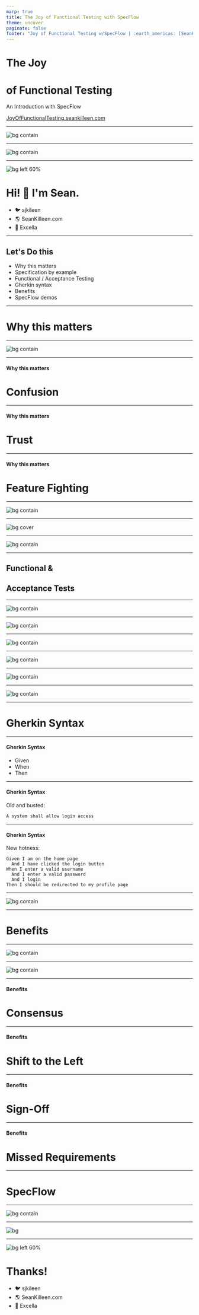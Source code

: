 ```yaml
---
marp: true
title: The Joy of Functional Testing with SpecFlow
theme: uncover
paginate: false
footer: "Joy of Functional Testing w/SpecFlow | :earth_americas: [SeanKilleen.com](https://SeanKilleen.com) | :bird: [@sjkilleen](https://twitter.com/sjkilleen)"
---
```


# The Joy

# of Functional Testing

An Introduction with SpecFlow

[JoyOfFunctionalTesting.seankilleen.com](https://JoyOfFunctionalTesting.seankilleen.com/)

---

![bg contain](./images/excella2.jpg)

---

<!-- _footer: "" -->

![bg contain](./images/dotNetFoundation.png)

---

<!-- _footer: "" -->

![bg left 60%](./images/me.png)

# <!--fit--> Hi! :wave: I'm Sean.

* :bird: sjkileen
* :earth_americas: SeanKilleen.com
* :briefcase: Excella

---

## Let's Do this

* Why this matters
* Specification by example
* Functional / Acceptance Testing
* Gherkin syntax
* Benefits
* SpecFlow demos

---

# Why this matters

---

<!-- _footer: "" -->
![bg contain](./images/move-fast-break.png)

---

#### Why this matters

# Confusion

---

#### Why this matters

# Trust

---

#### Why this matters

# Feature Fighting

---

<!-- _footer: "" -->
![bg contain](./images/roxbury.jpg)

---

<!-- _footer: "" -->
![bg cover](./images/safety-harness.jpg)

---

<!-- _footer: "" -->
![bg contain](./images/specbyexample-cover.jpg)

---

## Functional &amp;

## Acceptance Tests

---
<!-- _footer: "" -->

![bg contain](./images/quadrants-before.png)

---
<!-- _footer: "" -->

![bg contain](./images/quadrants-selection.png)

---
<!-- _footer: "" -->

![bg contain](./images/unit-vs-int-1.gif)

---
<!-- _footer: "" -->

![bg contain](./images/unit-vs-int-2.gif)

---

<!-- _footer: "" -->
![bg contain](./images/unit-vs-int-3.gif)

---
<!-- _footer: "" -->

![bg contain](./images/unit-vs-int-4.jpg)

---

# Gherkin Syntax

---

#### Gherkin Syntax

* Given
* When
* Then

---

#### Gherkin Syntax

Old and busted:

```
A system shall allow login access 
```

---

#### Gherkin Syntax

New hotness:

```
Given I am on the home page
  And I have clicked the login button
When I enter a valid username
  And I enter a valid password
  And I login
Then I should be redirected to my profile page
```

---
<!-- _footer: "" -->

![bg contain](./images/gherkin-shoppingcart.png)

---

# Benefits

---

![bg contain](./images/examples-tests-requirements.png)

---

![bg contain](./images/atdd.png)

---

#### Benefits

# Consensus

---

#### Benefits

# Shift to the Left

---

#### Benefits

# Sign-Off

---

#### Benefits

# Missed Requirements

---

# SpecFlow

---

![bg contain](./images/glue-diagram.png)

---
<!-- _footer: "" -->

![bg](./images/ship-launch-fail.gif)

---
<!-- _footer: "" -->

![bg left 60%](./images/me.png)

# Thanks!

* :bird: sjkileen
* :earth_americas: SeanKilleen.com
* :briefcase: Excella
